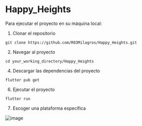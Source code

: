 # Happy_Heights

Para ejecutar el proyecto en su máquina local:

1. Clonar el repositorio

```
git clone https://github.com/R03Milagros/Happy_Heights.git
```

2. Navegar al proyecto
```
cd your_working_directory/Happy_Heights
```
4. Descargar las dependencias del proyecto
```
flutter pub get
```
6. Ejecutar el proyecto
```
flutter run
```
7. Escoger una plataforma específica

![image](https://github.com/R03Milagros/Happy_Heights/assets/106674098/1d36b161-7c70-4af1-af6a-66f9068bf69e)

